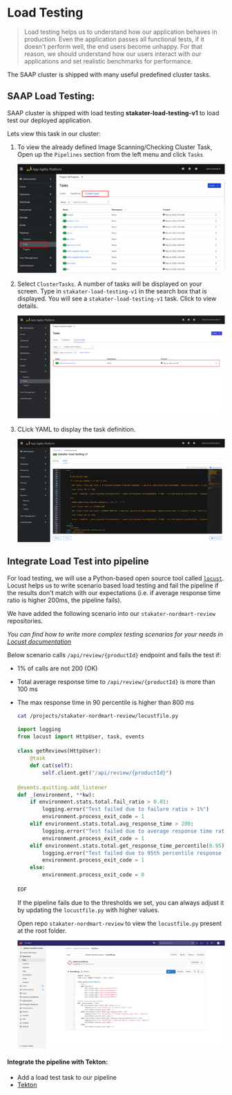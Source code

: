 # Load Testing

> Load testing helps us to understand how our application behaves in production. Even the application passes all functional tests, if it doesn't perform well, the end users become unhappy. For that reason, we should understand how our users interact with our applications and set realistic benchmarks for performance.

The SAAP cluster is shipped with many useful predefined cluster tasks.

## SAAP Load Testing:

SAAP cluster is shipped with load testing **stakater-load-testing-v1** to load test our deployed application.

Lets view this task in our cluster:

1. To view the already defined Image Scanning/Checking Cluster Task, Open up the `Pipelines` section from the left menu and click `Tasks`

   ![cluster-tasks](./images/cluster-tasks.png)
    
2. Select `ClusterTasks`. A number of tasks will be displayed on your screen. Type in `stakater-load-testing-v1` in the search box that is displayed.
   You will see a  `stakater-load-testing-v1` task. Click to view details.

   ![stakater-load-testing-v1](./images/9b-tekton-stakater-load-testing-v1.png)
   
3. CLick YAML to display the task definition.

    ![stakater-load-testing-v1](./images/9b-tekton-stakater-load-testing-v1-yaml.png)


## Integrate Load Test into pipeline

For load testing, we will use a Python-based open source tool called <span style="color:blue;">[`locust`](https://docs.locust.io/en/stable/index.html)</span>. Locust helps us to write scenario based load testing and fail the pipeline if the results don't match with our expectations (i.e. if average response time ratio is higher 200ms, the pipeline fails).


We have added the following scenario into our `stakater-nordmart-review` repositories.

_You can find how to write more complex testing scenarios for your needs in <span style="color:blue;">[Locust documentation](https://docs.locust.io/en/stable/writing-a-locustfile.html)_</span>
    
Below scenario calls `/api/review/{productId}` endpoint and fails the test if:  
  - 1% of calls are not 200 (OK)
  - Total average response time to `/api/review/{productId}` is more than 100 ms
  - The max response time in 90 percentile is higher than 800 ms

    ```bash
    cat /projects/stakater-nordmart-review/locustfile.py
    ```
    ```python
    import logging
    from locust import HttpUser, task, events

    class getReviews(HttpUser):
        @task
        def cat(self):
            self.client.get("/api/review/{productId}")

    @events.quitting.add_listener
    def _(environment, **kw):
        if environment.stats.total.fail_ratio > 0.01:
            logging.error("Test failed due to failure ratio > 1%")
            environment.process_exit_code = 1
        elif environment.stats.total.avg_response_time > 200:
            logging.error("Test failed due to average response time ratio > 200 ms")
            environment.process_exit_code = 1
        elif environment.stats.total.get_response_time_percentile(0.95) > 800:
            logging.error("Test failed due to 95th percentile response time > 800 ms")
            environment.process_exit_code = 1
        else:
            environment.process_exit_code = 0

    EOF
    ```
    If the pipeline fails due to the thresholds we set, you can always adjust it by updating the `locustfile.py` with higher values.

      Open repo `stakater-nordmart-review` to view the `locustfile.py` present at the root folder.
   
      ![load-test-locustfile](./images/load-test-locustfile.png)


#### Integrate the pipeline with Tekton:

- Add a load test task to our pipeline
- <span style="color:blue;">[Tekton](9b-tekton.md)</span>